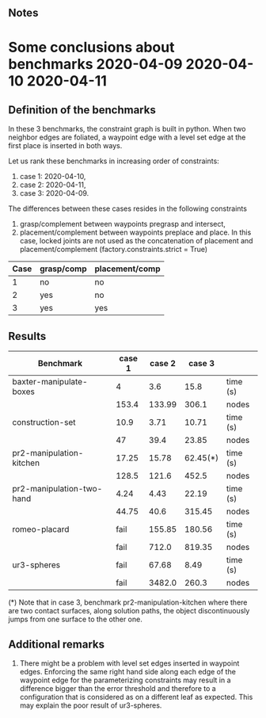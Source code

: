 Notes
-----

# Some conclusions about benchmarks 2020-04-09 2020-04-10 2020-04-11

## Definition of the benchmarks

In these 3 benchmarks, the constraint graph is built in python. When two
neighbor edges are foliated, a waypoint edge with a level set edge at the first
place is inserted in both ways.

Let us rank these benchmarks in increasing order of constraints:
  1. case 1: 2020-04-10,
  2. case 2: 2020-04-11,
  3. case 3: 2020-04-09.

The differences between these cases resides in the following constraints
  1. grasp/complement between waypoints pregrasp and intersect,
  2. placement/complement between waypoints preplace and place. In this case,
     locked joints are not used as the concatenation of placement and
     placement/complement (factory.constraints.strict = True)

| Case | grasp/comp | placement/comp |
| ---- | ---------- | -------------- |
| 1    | no         | no             |
| 2    | yes        | no             |
| 3    | yes        | yes            |

## Results

| Benchmark                 | case 1 | case 2 | case 3  |          |
| ------------------------- | ------ | ------ | ------- | -------- |
| baxter-manipulate-boxes   | 4      | 3.6    | 15.8    | time (s) |
|                           | 153.4  | 133.99 | 306.1   | nodes    |
| construction-set          | 10.9   | 3.71   | 10.71   | time (s) |
|                           | 47     | 39.4   | 23.85   | nodes    |
| pr2-manipulation-kitchen  | 17.25  | 15.78  | 62.45(*)| time (s) |
|                           | 128.5  | 121.6  | 452.5   | nodes    |
| pr2-manipulation-two-hand | 4.24   | 4.43   | 22.19   | time (s) |
|                           | 44.75  | 40.6   | 315.45  | nodes    |
| romeo-placard             | fail   | 155.85 | 180.56  | time (s) |
|                           | fail   | 712.0  | 819.35  | nodes    |
| ur3-spheres               | fail   | 67.68  | 8.49    | time (s) |
|                           | fail   | 3482.0 | 260.3   | nodes    |

(*) Note that in case 3, benchmark pr2-manipulation-kitchen where there are
    two contact surfaces, along solution paths, the object discontinuously jumps
    from one surface to the other one.

## Additional remarks

 1. There might be a problem with level set edges inserted in waypoint edges.
    Enforcing the same right hand side along each edge of the waypoint edge for
    the parameterizing constraints may result in a difference bigger than the
    error threshold and therefore to a configuration that is considered as on
    a different leaf as expected. This may explain the poor result of
    ur3-spheres.
